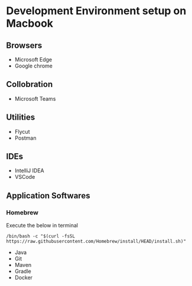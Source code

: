 # Development Environment setup on Macbook

## Browsers
* Microsoft Edge
* Google chrome

## Collobration
* Microsoft Teams

## Utilities
* Flycut
* Postman

## IDEs
* IntelliJ IDEA
* VSCode

## Application Softwares


### Homebrew

Execute the below in terminal
```
/bin/bash -c "$(curl -fsSL https://raw.githubusercontent.com/Homebrew/install/HEAD/install.sh)"
```

* Java
* Git
* Maven
* Gradle
* Docker
